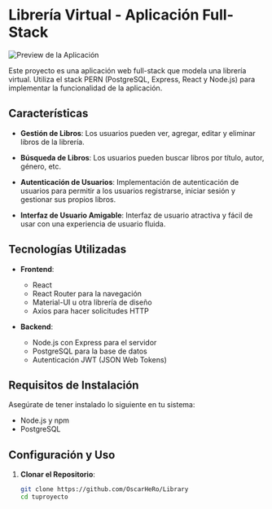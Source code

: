 # Librería Virtual - Aplicación Full-Stack

![Preview de la Aplicación](link_to_image_here)

Este proyecto es una aplicación web full-stack que modela una librería virtual. Utiliza el stack PERN (PostgreSQL, Express, React y Node.js) para implementar la funcionalidad de la aplicación.

## Características

- **Gestión de Libros**: Los usuarios pueden ver, agregar, editar y eliminar libros de la librería.

- **Búsqueda de Libros**: Los usuarios pueden buscar libros por título, autor, género, etc.

- **Autenticación de Usuarios**: Implementación de autenticación de usuarios para permitir a los usuarios registrarse, iniciar sesión y gestionar sus propios libros.

- **Interfaz de Usuario Amigable**: Interfaz de usuario atractiva y fácil de usar con una experiencia de usuario fluida.

## Tecnologías Utilizadas

- **Frontend**:
  - React
  - React Router para la navegación
  - Material-UI u otra librería de diseño
  - Axios para hacer solicitudes HTTP

- **Backend**:
  - Node.js con Express para el servidor
  - PostgreSQL para la base de datos
  - Autenticación JWT (JSON Web Tokens)

## Requisitos de Instalación

Asegúrate de tener instalado lo siguiente en tu sistema:

- Node.js y npm
- PostgreSQL

## Configuración y Uso

1. **Clonar el Repositorio**:

   ```bash
   git clone https://github.com/OscarHeRo/Library
   cd tuproyecto
